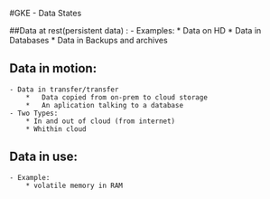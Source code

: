 #GKE - Data States 

##Data at rest(persistent data) :
    - Examples:
        *   Data on HD
        *   Data in Databases
        *   Data in Backups and archives
    
## Data in motion:
    - Data in transfer/transfer
        *   Data copied from on-prem to cloud storage
        *   An aplication talking to a database
    - Two Types:
        * In and out of cloud (from internet)
        * Whithin cloud
        
    
## Data in use:
    - Example:
        * volatile memory in RAM
 
    
